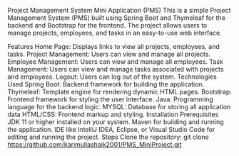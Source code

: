 Project Management System Mini Application (PMS)
This is a simple Project Management System (PMS) built using Spring Boot and Thymeleaf for the backend and Bootstrap for the frontend. The project allows users to manage projects, employees, and tasks in an easy-to-use web interface.

Features
Home Page: Displays links to view all projects, employees, and tasks.
Project Management: Users can view and manage all projects.
Employee Management: Users can view and manage all employees.
Task Management: Users can view and manage tasks associated with projects and employees.
Logout: Users can log out of the system.
Technologies Used
Spring Boot: Backend framework for building the application.
Thymeleaf: Template engine for rendering dynamic HTML pages.
Bootstrap: Frontend framework for styling the user interface.
Java: Programming language for the backend logic.
MYSQL: Database for storing all application data
HTML/CSS: Frontend markup and styling.
Installation
Prerequisites
JDK 11 or higher installed on your system.
Maven for building and running the application.
IDE like IntelliJ IDEA, Eclipse, or Visual Studio Code for editing and running the project.
Steps
Clone the repository:
git clone https://github.com/karimullashaik2001/PMS_MiniProject.git
